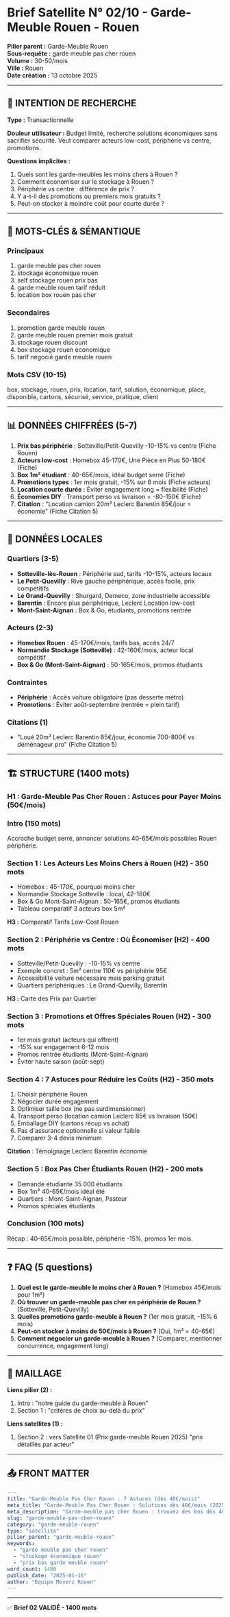 # Brief Satellite N° 02/10 - Garde-Meuble Rouen - Rouen

**Pilier parent :** Garde-Meuble Rouen  
**Sous-requête :** garde meuble pas cher rouen  
**Volume :** 30-50/mois  
**Ville :** Rouen  
**Date création :** 13 octobre 2025

---

## 🎯 INTENTION DE RECHERCHE

**Type :** Transactionnelle

**Douleur utilisateur :**
Budget limité, recherche solutions économiques sans sacrifier sécurité. Veut comparer acteurs low-cost, périphérie vs centre, promotions.

**Questions implicites :**
1. Quels sont les garde-meubles les moins chers à Rouen ?
2. Comment économiser sur le stockage à Rouen ?
3. Périphérie vs centre : différence de prix ?
4. Y a-t-il des promotions ou premiers mois gratuits ?
5. Peut-on stocker à moindre coût pour courte durée ?

---

## 🔑 MOTS-CLÉS & SÉMANTIQUE

### Principaux
1. garde meuble pas cher rouen
2. stockage économique rouen
3. self stockage rouen prix bas
4. garde meuble rouen tarif réduit
5. location box rouen pas cher

### Secondaires
1. promotion garde meuble rouen
2. garde meuble rouen premier mois gratuit
3. stockage rouen discount
4. box stockage rouen économique
5. tarif négocié garde meuble rouen

### Mots CSV (10-15)
box, stockage, rouen, prix, location, tarif, solution, économique, place, disponible, cartons, sécurisé, service, pratique, client

---

## 📊 DONNÉES CHIFFRÉES (5-7)

1. **Prix bas périphérie** : Sotteville/Petit-Quevilly -10-15% vs centre (Fiche Rouen)
2. **Acteurs low-cost** : Homebox 45-170€, Une Pièce en Plus 50-180€ (Fiche)
3. **Box 1m² étudiant** : 40-65€/mois, idéal budget serré (Fiche)
4. **Promotions types** : 1er mois gratuit, -15% sur 6 mois (Fiche acteurs)
5. **Location courte durée** : Éviter engagement long = flexibilité (Fiche)
6. **Économies DIY** : Transport perso vs livraison = -80-150€ (Fiche)
7. **Citation** : "Location camion 20m³ Leclerc Barentin 85€/jour = économie" (Fiche Citation 5)

---

## 📍 DONNÉES LOCALES

### Quartiers (3-5)
- **Sotteville-lès-Rouen** : Périphérie sud, tarifs -10-15%, acteurs locaux
- **Le Petit-Quevilly** : Rive gauche périphérique, accès facile, prix compétitifs
- **Le Grand-Quevilly** : Shurgard, Demeco, zone industrielle accessible
- **Barentin** : Encore plus périphérique, Leclerc Location low-cost
- **Mont-Saint-Aignan** : Box & Go, étudiants, promotions rentrée

### Acteurs (2-3)
- **Homebox Rouen** : 45-170€/mois, tarifs bas, accès 24/7
- **Normandie Stockage (Sotteville)** : 42-160€/mois, acteur local compétitif
- **Box & Go (Mont-Saint-Aignan)** : 50-165€/mois, promos étudiants

### Contraintes
- **Périphérie** : Accès voiture obligatoire (pas desserte métro)
- **Promotions** : Éviter août-septembre (rentrée = plein tarif)

### Citations (1)
- "Loué 20m³ Leclerc Barentin 85€/jour, économie 700-800€ vs déménageur pro" (Fiche Citation 5)

---

## 🏗️ STRUCTURE (1400 mots)

### H1 : Garde-Meuble Pas Cher Rouen : Astuces pour Payer Moins (50€/mois)

### Intro (150 mots)
Accroche budget serré, annoncer solutions 40-65€/mois possibles Rouen périphérie.

### Section 1 : Les Acteurs Les Moins Chers à Rouen (H2) - 350 mots
- Homebox : 45-170€, pourquoi moins cher
- Normandie Stockage Sotteville : local, 42-160€
- Box & Go Mont-Saint-Aignan : 50-165€, promos étudiants
- Tableau comparatif 3 acteurs box 5m²

**H3 :** Comparatif Tarifs Low-Cost Rouen

### Section 2 : Périphérie vs Centre : Où Économiser (H2) - 400 mots
- Sotteville/Petit-Quevilly : -10-15% vs centre
- Exemple concret : 5m² centre 110€ vs périphérie 95€
- Accessibilité voiture nécessaire mais parking gratuit
- Quartiers périphériques : Le Grand-Quevilly, Barentin

**H3 :** Carte des Prix par Quartier

### Section 3 : Promotions et Offres Spéciales Rouen (H2) - 300 mots
- 1er mois gratuit (acteurs qui offrent)
- -15% sur engagement 6-12 mois
- Promos rentrée étudiants (Mont-Saint-Aignan)
- Éviter haute saison (août-sept)

### Section 4 : 7 Astuces pour Réduire les Coûts (H2) - 350 mots
1. Choisir périphérie Rouen
2. Négocier durée engagement
3. Optimiser taille box (ne pas surdimensionner)
4. Transport perso (location camion Leclerc 85€ vs livraison 150€)
5. Emballage DIY (cartons récup vs achat)
6. Pas d'assurance optionnelle si valeur faible
7. Comparer 3-4 devis minimum

**Citation** : Témoignage Leclerc Barentin économie

### Section 5 : Box Pas Cher Étudiants Rouen (H2) - 200 mots
- Demande étudiante 35 000 étudiants
- Box 1m² 40-65€/mois idéal été
- Quartiers : Mont-Saint-Aignan, Pasteur
- Promos spéciales étudiants

### Conclusion (100 mots)
Récap : 40-65€/mois possible, périphérie -15%, promos 1er mois.

---

## ❓ FAQ (5 questions)

1. **Quel est le garde-meuble le moins cher à Rouen ?** (Homebox 45€/mois pour 1m²)
2. **Où trouver un garde-meuble pas cher en périphérie de Rouen ?** (Sotteville, Petit-Quevilly)
3. **Quelles promotions garde-meuble à Rouen ?** (1er mois gratuit, -15% 6 mois)
4. **Peut-on stocker à moins de 50€/mois à Rouen ?** (Oui, 1m² = 40-65€)
5. **Comment négocier un garde-meuble à Rouen ?** (Comparer, mentionner concurrence, engagement long)

---

## 🔗 MAILLAGE

**Liens pilier (2) :**
1. Intro : "notre guide du garde-meuble à Rouen"
2. Section 1 : "critères de choix au-delà du prix"

**Liens satellites (1) :**
1. Section 2 : vers Satellite 01 (Prix garde-meuble Rouen 2025) "prix détaillés par acteur"

---

## 📤 FRONT MATTER

```yaml
---
title: "Garde-Meuble Pas Cher Rouen : 7 Astuces (dès 40€/mois)"
meta_title: "Garde-Meuble Pas Cher Rouen : Solutions dès 40€/mois (2025)"
meta_description: "Garde-meuble pas cher Rouen : trouvez des box dès 40€/mois en périphérie. Promos, acteurs low-cost, astuces pour économiser jusqu'à 15%."
slug: "garde-meuble-pas-cher-rouen"
category: "garde-meuble-rouen"
type: "satellite"
pilier_parent: "garde-meuble-rouen"
keywords:
  - "garde meuble pas cher rouen"
  - "stockage économique rouen"
  - "prix bas garde meuble rouen"
word_count: 1400
publish_date: "2025-01-16"
author: "Équipe Moverz Rouen"
---
```

---

✅ **Brief 02 VALIDÉ - 1400 mots**

